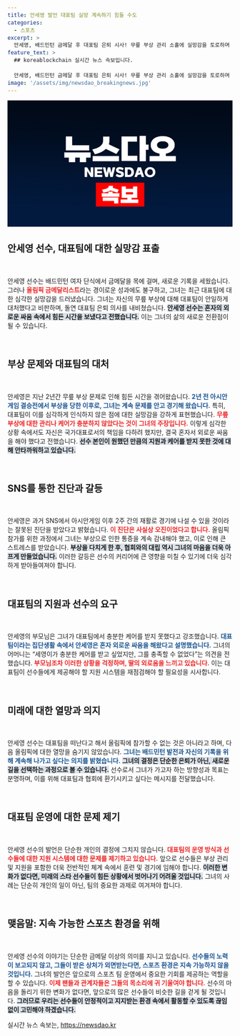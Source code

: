 ```yaml
---
title: 안세영 발언 대표팀 실망 계속하기 힘들 수도
categories:
  - 스포츠
excerpt: >
  안세영, 배드민턴 금메달 후 대표팀 은퇴 시사! 무릎 부상 관리 소홀에 실망감을 토로하며 혼자 외로운 싸움이라 밝혀. 다음 올림픽 이어갈 의지 드러내, 배드민턴 발전에 대한 강한 열망 전해. 클릭해 더 알아보세요!
feature_text: >
  ## koreablockchain 실시간 뉴스 속보입니다.

  안세영, 배드민턴 금메달 후 대표팀 은퇴 시사! 무릎 부상 관리 소홀에 실망감을 토로하며 혼자 외로운 싸움이라 밝혀. 다음 올림픽 이어갈 의지 드러내, 배드민턴 발전에 대한 강한 열망 전해. 클릭해 더 알아보세요!
image: '/assets/img/newsdao_breakingnews.jpg'
---
```


<p><img src="/assets/img/newsdao_breakingnews.jpg" alt="koreablockchain 속보" /></p>

<h2 data-ke-size="size26">안세영 선수, 대표팀에 대한 실망감 표출</h2>

<p data-ke-size="size16">&nbsp;</p>  

<p>안세영 선수는 배드민턴 여자 단식에서 금메달을 목에 걸며, 새로운 기록을 세웠습니다. 그러나 <b><span style="color: #ee2323;">올림픽 금메달리스트</span></b>라는 경이로운 성과에도 불구하고, 그녀는 최근 대표팀에 대한 심각한 실망감을 드러냈습니다. 그녀는 자신의 무릎 부상에 대해 대표팀이 안일하게 대처했다고 비판하며, 돌연 대표팀 은퇴 의사를 내비쳤습니다. <b><span style="background-color: #21538527;">안세영 선수는 혼자의 외로운 싸움 속에서 힘든 시간을 보냈다고 전했습니다.</span></b> 이는 그녀의 삶의 새로운 전환점이 될 수 있습니다. </p>

<p data-ke-size="size16">&nbsp;</p>  

<h2 data-ke-size="size26">부상 문제와 대표팀의 대처</h2>

<p data-ke-size="size16">&nbsp;</p>  

<p>안세영은 지난 2년간 무릎 부상 문제로 인해 힘든 시간을 겪어왔습니다. <b><span style="color: #1a5490;">2년 전 아시안게임 결승전에서 부상을 당한 이후로, 그녀는 계속 문제를 안고 경기해 왔습니다.</span></b> 특히, 대표팀이 이를 심각하게 인식하지 않은 점에 대한 실망감을 강하게 표현했습니다. <b><span style="color: #ee2323;">무릎 부상에 대한 관리나 케어가 충분하지 않았다는 것이 그녀의 주장입니다.</span></b> 이렇게 심각한 상황 속에서도 자신은 국가대표로서의 책임을 다하려 했지만, 결국 혼자서 외로운 싸움을 해야 했다고 전했습니다. <b><span style="background-color: #21538527;">선수 본인이 원했던 만큼의 지원과 케어를 받지 못한 것에 대해 안타까워하고 있습니다.</span></b></p>

<p data-ke-size="size16">&nbsp;</p>  

<h2 data-ke-size="size26">SNS를 통한 진단과 갈등</h2>

<p data-ke-size="size16">&nbsp;</p>  

<p>안세영은 과거 SNS에서 아시안게임 이후 2주 간의 재활로 경기에 나설 수 있을 것이라는 잘못된 진단을 받았다고 밝혔습니다. <b><span style="color: #ee2323;">이 진단은 사실상 오진이었다고 합니다.</span></b> 올림픽 참가를 위한 과정에서 그녀는 부상으로 인한 통증을 계속 감내해야 했고, 이로 인해 큰 스트레스를 받았습니다. <b><span style="background-color: #21538527;">부상을 다치게 한 후, 협회와의 대립 역시 그녀의 마음을 더욱 아프게 만들었습니다.</span></b> 이러한 갈등은 선수의 커리어에 큰 영향을 미칠 수 있기에 더욱 심각하게 받아들여져야 합니다. </p>

<p data-ke-size="size16">&nbsp;</p>  

<h2 data-ke-size="size26">대표팀의 지원과 선수의 요구</h2>

<p data-ke-size="size16">&nbsp;</p>  

<p>안세영의 부모님은 그녀가 대표팀에서 충분한 케어를 받지 못했다고 강조했습니다. <b><span style="color: #1a5490;">대표팀이라는 집단생활 속에서 안세영은 혼자 외로운 싸움을 해왔다고 설명했습니다.</span></b> 그녀의 어머니는 “세영이가 충분한 케어를 받고 싶었지만, 그를 충족할 수 없었다”는 의견을 전했습니다. <b><span style="color: #ee2323;">부모님조차 이러한 상황을 걱정하며, 딸의 외로움을 느끼고 있습니다.</span></b> 이는 대표팀이 선수들에게 제공해야 할 지원 시스템을 재점검해야 할 필요성을 시사합니다. </p>

<p data-ke-size="size16">&nbsp;</p>  

<h2 data-ke-size="size26">미래에 대한 열망과 의지</h2>

<p data-ke-size="size16">&nbsp;</p>  

<p>안세영 선수는 대표팀을 떠난다고 해서 올림픽에 참가할 수 없는 것은 아니라고 하며, 다음 올림픽에 대한 열망을 숨기지 않았습니다. <b><span style="color: #1a5490;">그녀는 배드민턴 발전과 자신의 기록을 위해 계속해 나가고 싶다는 의지를 밝혔습니다.</span></b> <b><span style="background-color: #21538527;">그녀의 결정은 단순한 은퇴가 아닌, 새로운 길을 선택하는 과정으로 볼 수 있습니다.</span></b> 선수로서 그녀가 가고자 하는 방향성과 목표는 분명하며, 이를 위해 대표팀과 협회에 환기시키고 싶다는 메시지를 전달했습니다. </p>

<p data-ke-size="size16">&nbsp;</p>  

<h2 data-ke-size="size26">대표팀 운영에 대한 문제 제기</h2>

<p data-ke-size="size16">&nbsp;</p>  

<p>안세영 선수의 발언은 단순한 개인의 결정에 그치지 않습니다. <b><span style="color: #ee2323;">대표팀의 운영 방식과 선수들에 대한 지원 시스템에 대한 문제를 제기하고 있습니다.</span></b> 앞으로 선수들은 부상 관리 및 지원을 포함한 더욱 전반적인 체계 속에서 훈련 및 경기에 임해야 합니다. <b><span style="background-color: #21538527;">이러한 변화가 없다면, 미래의 스타 선수들이 힘든 상황에서 벗어나기 어려울 것입니다.</span></b> 그녀의 사례는 단순히 개인의 일이 아닌, 팀의 중요한 과제로 여겨져야 합니다. </p>

<p data-ke-size="size16">&nbsp;</p>  

<h2 data-ke-size="size26">맺음말: 지속 가능한 스포츠 환경을 위해</h2>

<p data-ke-size="size16">&nbsp;</p>  

<p>안세영 선수의 이야기는 단순한 금메달 이상의 의미를 지니고 있습니다. <b><span style="color: #1a5490;">선수들의 노력이 보고되지 않고, 그들이 받은 상처가 외면받는다면, 스포츠 환경은 지속 가능하지 않을 것입니다.</span></b> 그녀의 발언은 앞으로의 스포츠 팀 운영에서 중요한 기회를 제공하는 역할을 할 수 있습니다. <b><span style="color: #ee2323;">이제 팬들과 관계자들은 그들의 목소리에 귀 기울여야 합니다.</span></b> 선수의 마음을 돌리기 위한 변화가 없다면, 앞으로의 많은 선수들이 비슷한 길을 걷게 될 것입니다. <b><span style="background-color: #21538527;">그러므로 우리는 선수들이 안정적이고 지지받는 환경 속에서 활동할 수 있도록 끊임없이 고민해야 하겠습니다.</span></b></p>
실시간 뉴스 속보는, <a href="https://newsdao.kr" rel="dofollow">https://newsdao.kr</a>



